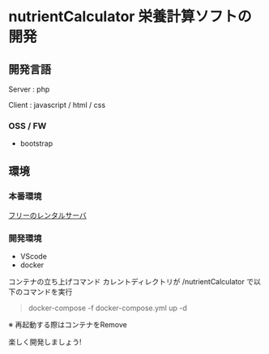 # nutrientCalculator  栄養計算ソフトの開発

## 開発言語

Server : php

Client : javascript / html / css

### OSS / FW

- bootstrap

## 環境

### 本番環境

<a href="https://www.xfree.ne.jp/server/dynamic.php" target="_blank">フリーのレンタルサーバ</a>	

### 開発環境

- VScode
- docker

コンテナの立ち上げコマンド
カレントディレクトリが /nutrientCalculator で以下のコマンドを実行

> docker-compose -f docker-compose.yml up -d

※ 再起動する際はコンテナをRemove

楽しく開発しましょう!